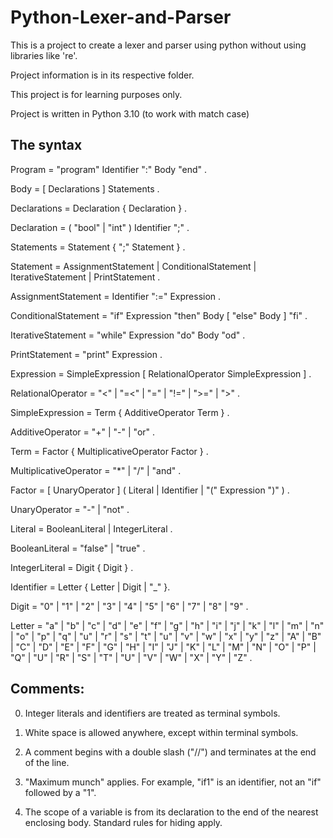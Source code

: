 # Python-Lexer-and-Parser
This is a project to create a lexer and parser using python without using libraries like 're'.

Project information is in its respective folder.

This project is for learning purposes only.

Project is written in Python 3.10 (to work with match case)

The syntax
----------

Program  =  "program"  Identifier  ":"  Body  "end" .

Body  =  [ Declarations ]  Statements .

Declarations  =  Declaration { Declaration } .

Declaration  =  ( "bool" \| "int" )  Identifier ";" .

Statements  =  Statement { ";" Statement } .

Statement  =  AssignmentStatement
           \|  ConditionalStatement
           \|  IterativeStatement
           \|  PrintStatement .

AssignmentStatement  =  Identifier ":=" Expression .

ConditionalStatement  =  "if"  Expression
                         "then"  Body
                         [ "else" Body ]
                         "fi" .

IterativeStatement  =  "while"  Expression  "do"  Body  "od" .

PrintStatement  =  "print"  Expression .

Expression  =  SimpleExpression [ RelationalOperator SimpleExpression ] .

RelationalOperator  =  "<" \| "=<" \| "=" \| "!=" \| ">=" \| ">" .

SimpleExpression  =  Term { AdditiveOperator Term } .

AdditiveOperator  =  "+" \| "-" \| "or" .

Term  =  Factor { MultiplicativeOperator Factor } .

MultiplicativeOperator  =  "*" \| "/" \| "and" .

Factor  =  [ UnaryOperator ] ( Literal  \|  Identifier  \| "(" Expression ")" ) .

UnaryOperator  =  "-" \| "not" .


Literal  =  BooleanLiteral  \|  IntegerLiteral .

BooleanLiteral  =  "false"  \|  "true" .

IntegerLiteral  =  Digit { Digit } .

Identifier  =  Letter { Letter \| Digit \| "_" }.

Digit  =  "0" \| "1" \| "2" \| "3" \| "4" \| "5" \| "6" \| "7" \| "8" \| "9" .

Letter  = "a" \| "b" \| "c" \| "d" \| "e" \| "f" \| "g" \| "h" \| "i" \| "j" \| "k"
        \| "l" \| "m" \| "n" \| "o" \| "p" \| "q" \| "u" \| "r" \| "s" \| "t" \| "u"
        \| "v" \| "w" \| "x" \| "y" \| "z"
        \| "A" \| "B" \| "C" \| "D" \| "E" \| "F" \| "G" \| "H" \| "I" \| "J" \| "K"
        \| "L" \| "M" \| "N" \| "O" \| "P" \| "Q" \| "U" \| "R" \| "S" \| "T" \| "U"
        \| "V" \| "W" \| "X" \| "Y" \| "Z" .


Comments:
--------

0.  Integer literals and identifiers are treated as terminal symbols.

1.  White space is allowed anywhere, except within terminal symbols.

1.  A comment begins with a double slash ("//") and terminates at the end of
    the line.

2.  "Maximum munch" applies. For example, "if1" is an identifier, not an "if"
    followed by a "1".

3.  The scope of a variable is from its declaration to the end of the nearest
    enclosing body.  Standard rules for hiding apply.

